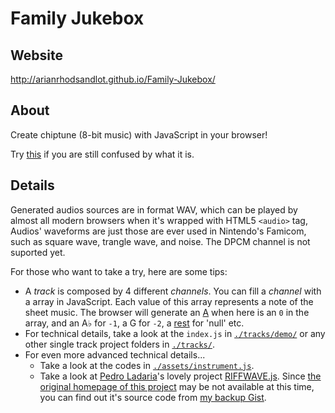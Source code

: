 # Family Jukebox

## Website

http://arianrhodsandlot.github.io/Family-Jukebox/

## About

Create chiptune (8-bit music) with JavaScript in your browser!

Try [this](http://arianrhodsandlot.github.io/Family-Jukebox/tracks/Super%20Mario%20Bros.%20-%20%E5%9C%B0%E4%B8%8ABGM/) if you are still confused by what it is.

## Details

Generated audios sources are in format WAV, which can be played by almost all modern browsers when it's wrapped with HTML5 `<audio>` tag, Audios' waveforms are just those are ever used in Nintendo's Famicom, such as square wave, trangle wave, and noise. The DPCM channel is not suported yet.

For those who want to take a try, here are some tips:

+ A *track* is composed by 4 different *channels*. You can fill a *channel* with a array in JavaScript. Each value of this array represents a note of the sheet music. The browser will generate an [A](https://en.wikipedia.org/wiki/A440_%28pitch_standard%29) when here is an `0` in the array, and an A♭ for `-1`, a G for `-2`, a [rest](https://en.wikipedia.org/wiki/Rest_%28music%29) for 'null' etc.
+ For technical details, take a look at the `index.js`  in [`./tracks/demo/`](https://github.com/arianrhodsandlot/Family-Jukebox/tree/master/tracks/demo) or any other single track project folders in [`./tracks/`](https://github.com/arianrhodsandlot/Family-Jukebox/tree/master/tracks).
+ For even more advanced technical details...
  - Take a look at the codes in [`./assets/instrument.js`](https://github.com/arianrhodsandlot/Family-Jukebox/assets/instrument.js).
  - Take a look at [Pedro Ladaria](https://twitter.com/pladaria)'s lovely project [RIFFWAVE.js](http://codebase.es/riffwave/). Since [the original homepage of this project](http://codebase.es/riffwave/) may be not available at this time, you can find out it's source code from [my backup Gist](https://gist.github.com/arianrhodsandlot/218e74f35e5f3a848754).
